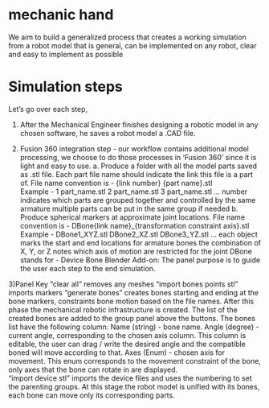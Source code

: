 # mechanic hand

We aim to build a generalized process that creates a working simulation from a robot model that is general, can be implemented on any robot, clear and easy to implement as possible

# Simulation steps
Let’s go over each step,

1) After the Mechanical Engineer finishes designing a robotic model in any chosen software, he saves a robot model a .CAD file. 

2) Fusion 360 integration step - our workflow contains additional model processing, we choose to do those processes in ‘Fusion 360’ since it is light and easy to use.
  a. Produce a folder with all the model parts saved as .stl file. Each part file name should indicate the link this file is a part of. 
File name convention is - {link number} {part name}.stl  
Example - 
1 part_name.stl
2 part_name.stl
3 part_name.stl
… 
number indicates which parts are grouped together and controlled by the same armature
multiple parts can be put in the same group if needed
  b. Produce spherical markers at approximate joint locations. 
File name convention is - DBone{link name}_{transformation constraint axis}.stl  
Example - 
DBone1_XYZ.stl
DBone2_XZ.stl
DBone3_YZ.stl
… 
each object marks the start and end locations for armature bones
the combination of X, Y, or Z notes which axis of motion are restricted for the joint
DBone stands for - Device Bone
Blender Add-on: 
The panel purpose is to guide the user each step to the end simulation.

3)Panel Key
 “clear all” removes any meshes
“import bones points stl” imports markers
“generate bones” creates bones starting and ending at the bone markers, constraints bone motion based on the file names. After this phase the mechanical robotic infrastructure is created. 
The list of the created bones are added to the group panel above the buttons. 
The bones list have the following column:
Name (string) - bone name.
Angle (degree) - current angle, corresponding to the chosen axis column. This column is editable, the user can drag / write the desired angle and the compatible boned will move according to that. 
Axes (Enum) - chosen axis for movement. This enum corresponds to the movement constraint of the bone, only axes that the bone can rotate in are displayed.   
“import device stl” imports the device files and uses the numbering to set the parenting groups. At this stage the robot model is unified with its bones, each bone can move only its corresponding parts.

